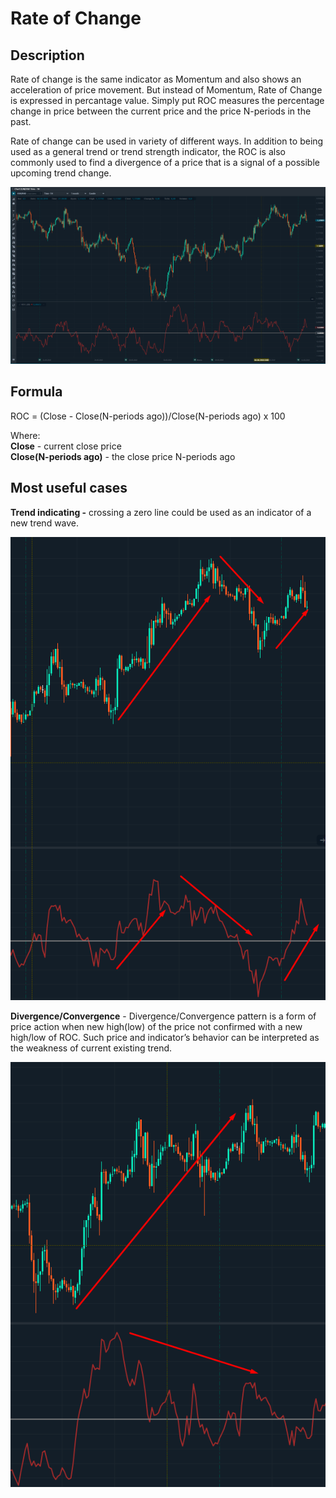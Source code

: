 # Rate of Change

## Description <a id="description"></a>

 Rate of change is the same indicator as Momentum and also shows an acceleration of price movement. But instead of Momentum, Rate of Change is expressed  in percantage value. Simply put ROC  measures the percentage change in price between the current price and the price N-periods in the past.  

Rate of change can be used in variety of different ways. In addition to being used as a general trend or trend strength indicator, the ROC is also commonly used to find a divergence of a price that is a signal of a possible upcoming trend change.

![](../../../../.gitbook/assets/image%20%2825%29.png)

## Formula <a id="formula"></a>

 ROC = \(Close - Close\(N-periods ago\)\)/Close\(N-periods ago\) x 100

Where:   
**Close** - current close price   
**Close\(N-periods ago\)** - the close price N-periods ago

##  Most useful cases 

**Trend indicating -** crossing a zero line could be used as an indicator of a new trend wave.

![](../../../../.gitbook/assets/image%20%2842%29.png)

 **Divergence/Convergence** - Divergence/Convergence pattern is a form of price action when new high\(low\) of the price not confirmed with a new high/low of ROC. Such price and indicator’s behavior can be interpreted as the weakness of current existing trend.

![](../../../../.gitbook/assets/image%20%2835%29.png)



  



